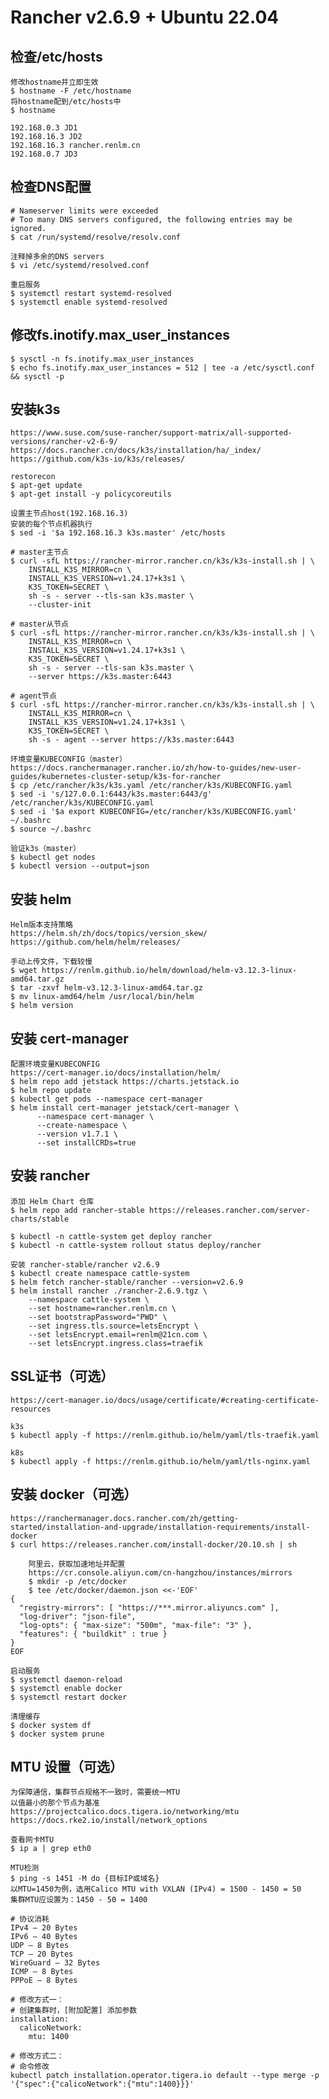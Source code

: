 # Rancher v2.6.9 + Ubuntu 22.04

## 检查/etc/hosts
	修改hostname并立即生效
	$ hostname -F /etc/hostname
	将hostname配到/etc/hosts中
	$ hostname
```
192.168.0.3 JD1
192.168.16.3 JD2
192.168.16.3 rancher.renlm.cn
192.168.0.7 JD3
```

## 检查DNS配置
	# Nameserver limits were exceeded
	# Too many DNS servers configured, the following entries may be ignored.
	$ cat /run/systemd/resolve/resolv.conf
	
	注释掉多余的DNS servers
	$ vi /etc/systemd/resolved.conf
	
	重启服务
	$ systemctl restart systemd-resolved
	$ systemctl enable systemd-resolved
	
## 修改fs.inotify.max_user_instances
	$ sysctl -n fs.inotify.max_user_instances
	$ echo fs.inotify.max_user_instances = 512 | tee -a /etc/sysctl.conf && sysctl -p
	
## 安装k3s
	https://www.suse.com/suse-rancher/support-matrix/all-supported-versions/rancher-v2-6-9/
	https://docs.rancher.cn/docs/k3s/installation/ha/_index/
	https://github.com/k3s-io/k3s/releases/
	
	restorecon
	$ apt-get update
	$ apt-get install -y policycoreutils
	
	设置主节点host(192.168.16.3)
	安装的每个节点机器执行
	$ sed -i '$a 192.168.16.3 k3s.master' /etc/hosts
		
```	
# master主节点
$ curl -sfL https://rancher-mirror.rancher.cn/k3s/k3s-install.sh | \
    INSTALL_K3S_MIRROR=cn \
    INSTALL_K3S_VERSION=v1.24.17+k3s1 \
    K3S_TOKEN=SECRET \
    sh -s - server --tls-san k3s.master \
    --cluster-init
```

```	
# master从节点
$ curl -sfL https://rancher-mirror.rancher.cn/k3s/k3s-install.sh | \
    INSTALL_K3S_MIRROR=cn \
    INSTALL_K3S_VERSION=v1.24.17+k3s1 \
    K3S_TOKEN=SECRET \
    sh -s - server --tls-san k3s.master \
    --server https://k3s.master:6443
```

```	
# agent节点
$ curl -sfL https://rancher-mirror.rancher.cn/k3s/k3s-install.sh | \
    INSTALL_K3S_MIRROR=cn \
    INSTALL_K3S_VERSION=v1.24.17+k3s1 \
    K3S_TOKEN=SECRET \
    sh -s - agent --server https://k3s.master:6443
```

	环境变量KUBECONFIG（master）
	https://docs.ranchermanager.rancher.io/zh/how-to-guides/new-user-guides/kubernetes-cluster-setup/k3s-for-rancher
	$ cp /etc/rancher/k3s/k3s.yaml /etc/rancher/k3s/KUBECONFIG.yaml
	$ sed -i 's/127.0.0.1:6443/k3s.master:6443/g' /etc/rancher/k3s/KUBECONFIG.yaml
	$ sed -i '$a export KUBECONFIG=/etc/rancher/k3s/KUBECONFIG.yaml' ~/.bashrc
	$ source ~/.bashrc
	
	验证k3s（master）
	$ kubectl get nodes
	$ kubectl version --output=json
	
## 安装 helm
	Helm版本支持策略
	https://helm.sh/zh/docs/topics/version_skew/
	https://github.com/helm/helm/releases/
	
	手动上传文件，下载较慢
	$ wget https://renlm.github.io/helm/download/helm-v3.12.3-linux-amd64.tar.gz
	$ tar -zxvf helm-v3.12.3-linux-amd64.tar.gz
	$ mv linux-amd64/helm /usr/local/bin/helm
	$ helm version

## 安装 cert-manager
	配置环境变量KUBECONFIG
	https://cert-manager.io/docs/installation/helm/
	$ helm repo add jetstack https://charts.jetstack.io
	$ helm repo update
	$ kubectl get pods --namespace cert-manager
	$ helm install cert-manager jetstack/cert-manager \
		  --namespace cert-manager \
		  --create-namespace \
		  --version v1.7.1 \
		  --set installCRDs=true

## 安装 rancher
	添加 Helm Chart 仓库
	$ helm repo add rancher-stable https://releases.rancher.com/server-charts/stable
	
	$ kubectl -n cattle-system get deploy rancher
	$ kubectl -n cattle-system rollout status deploy/rancher
	
	安装 rancher-stable/rancher v2.6.9
	$ kubectl create namespace cattle-system
	$ helm fetch rancher-stable/rancher --version=v2.6.9
	$ helm install rancher ./rancher-2.6.9.tgz \
        --namespace cattle-system \
        --set hostname=rancher.renlm.cn \
        --set bootstrapPassword="PWD" \
        --set ingress.tls.source=letsEncrypt \
        --set letsEncrypt.email=renlm@21cn.com \
        --set letsEncrypt.ingress.class=traefik
	
## SSL证书（可选）
	https://cert-manager.io/docs/usage/certificate/#creating-certificate-resources
	
	k3s
	$ kubectl apply -f https://renlm.github.io/helm/yaml/tls-traefik.yaml
	
	k8s
	$ kubectl apply -f https://renlm.github.io/helm/yaml/tls-nginx.yaml

## 安装 docker（可选）
	https://ranchermanager.docs.rancher.com/zh/getting-started/installation-and-upgrade/installation-requirements/install-docker
	$ curl https://releases.rancher.com/install-docker/20.10.sh | sh

```
	阿里云，获取加速地址并配置
	https://cr.console.aliyun.com/cn-hangzhou/instances/mirrors
	$ mkdir -p /etc/docker
	$ tee /etc/docker/daemon.json <<-'EOF'
{
  "registry-mirrors": [ "https://***.mirror.aliyuncs.com" ],
  "log-driver": "json-file",
  "log-opts": { "max-size": "500m", "max-file": "3" },
  "features": { "buildkit" : true }
}
EOF
```
	
	启动服务
	$ systemctl daemon-reload
	$ systemctl enable docker
	$ systemctl restart docker
	
	清理缓存
	$ docker system df
	$ docker system prune
	
## MTU 设置（可选）
	为保障通信，集群节点规格不一致时，需要统一MTU
	以值最小的那个节点为基准
	https://projectcalico.docs.tigera.io/networking/mtu
	https://docs.rke2.io/install/network_options

	查看网卡MTU
	$ ip a | grep eth0
	
	MTU检测
	$ ping -s 1451 -M do {目标IP或域名}
	以MTU=1450为例，选用Calico MTU with VXLAN (IPv4) = 1500 - 1450 = 50
	集群MTU应设置为：1450 - 50 = 1400
	
```
# 协议消耗
IPv4 – 20 Bytes
IPv6 – 40 Bytes
UDP – 8 Bytes
TCP – 20 Bytes
WireGuard – 32 Bytes
ICMP – 8 Bytes
PPPoE – 8 Bytes
```

```
# 修改方式一：
# 创建集群时，[附加配置] 添加参数
installation:
  calicoNetwork:
    mtu: 1400
```
	
```
# 修改方式二：
# 命令修改
kubectl patch installation.operator.tigera.io default --type merge -p '{"spec":{"calicoNetwork":{"mtu":1400}}}'
```
